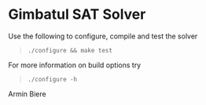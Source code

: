 # Gimbatul SAT Solver

Use the following to configure, compile and test the solver

> `./configure && make test`

For more information on build options try

> `./configure -h`

Armin Biere
